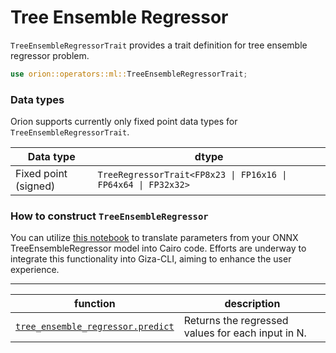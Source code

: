 # Tree Ensemble Regressor

`TreeEnsembleRegressorTrait` provides a trait definition for tree ensemble regressor problem.

```rust
use orion::operators::ml::TreeEnsembleRegressorTrait;
```

### Data types

Orion supports currently only fixed point data types for `TreeEnsembleRegressorTrait`.

| Data type            | dtype                                                         |
| -------------------- | ------------------------------------------------------------- |
| Fixed point (signed) | `TreeRegressorTrait<FP8x23 \| FP16x16 \| FP64x64 \| FP32x32>` |

### How to construct `TreeEnsembleRegressor` 

You can utilize [this notebook](https://colab.research.google.com/drive/1zZC0tM7I5Mt542_cBsxaWcGPWzgxybGs?usp=sharing#scrollTo=VkXxLxDejrf3) to translate parameters from your ONNX TreeEnsembleRegressor model into Cairo code. Efforts are underway to integrate this functionality into Giza-CLI, aiming to enhance the user experience.

***

| function | description |
| --- | --- |
| [`tree_ensemble_regressor.predict`](tree_ensemble_regressor.predict.md) | Returns the regressed values for each input in N. |

